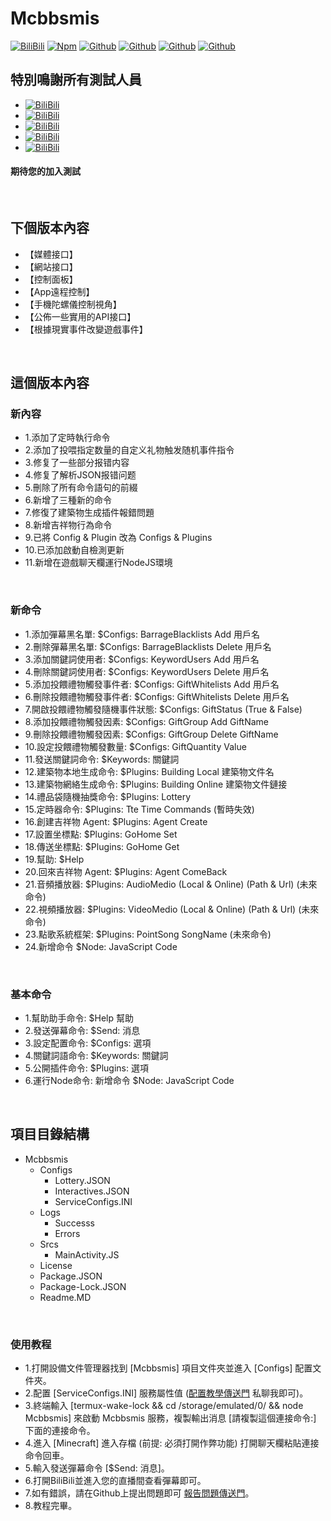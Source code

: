# Mcbbsmis
[![BiliBili](https://img.shields.io/badge/BiliBili-Mcbbsmis%20開發者B站-red?logo=bilibili)](https://b23.tv/ymEtPO)
[![Npm](https://img.shields.io/npm/v/mcbbsmis.svg?label=Npm&logo=npm)](https://www.npmjs.com/package/mcbbsmis)
[![Github](https://img.shields.io/github/issues/lZiMUl/Mcbbsmis?label=Issues&logo=github)](https://github.com/lZiMUl/Mcbbsmis/issues)
[![Github](https://img.shields.io/github/forks/lZiMUl/Mcbbsmis?label=Forks&logo=github)](https://github.com/lZiMUl/Mcbbsmis/network/members)
[![Github](https://img.shields.io/github/stars/lZiMUl/Mcbbsmis?label=Stars&logo=github)](https://github.com/lZiMUl/Mcbbsmis/stargazers)
[![Github](https://img.shields.io/github/license/lZiMUl/Mcbbsmis?label=License&logo=github)](https://github.com/lZiMUl/Mcbbsmis/blob/main/License)
</Br>

## 特別鳴謝所有測試人員
* [![BiliBili](https://img.shields.io/badge/BiliBili-骥翼志-FF8C00?logo=bilibili)](https://b23.tv/lPZ0gr)
* [![BiliBili](https://img.shields.io/badge/BiliBili-教科书式帕琪-FF8C00?logo=bilibili)](https://b23.tv/rTsY3K)
* [![BiliBili](https://img.shields.io/badge/BiliBili---星陌雪---FF8C00?logo=bilibili)](https://b23.tv/t7T9y9)
* [![BiliBili](https://img.shields.io/badge/BiliBili-F小冷-FF8C00?logo=bilibili)](https://b23.tv/ukCYSs)
* [![BiliBili](https://img.shields.io/badge/BiliBili-咸鸡嘎吱脆-FF8C00?logo=bilibili)](https://b23.tv/4GRJVD)
#### 期待您的加入測試
</Br>

## 下個版本內容
* 【媒體接口】
* 【網站接口】
* 【控制面板】
* 【App遠程控制】
* 【手機陀螺儀控制視角】
* 【公佈一些實用的API接口】
* 【根據現實事件改變遊戲事件】
</Br>

## 這個版本內容
### 新內容
* 1.添加了定時執行命令
* 2.添加了投喂指定数量的自定义礼物触发随机事件指令
* 3.修复了一些部分报错内容
* 4.修复了解析JSON报错问题
* 5.刪除了所有命令語句的前綴
* 6.新增了三種新的命令
* 7.修復了建築物生成插件報錯問題
* 8.新增吉祥物行為命令
* 9.已將 Config & Plugin 改為 Configs & Plugins
* 10.已添加啟動自檢測更新
* 11.新增在遊戲聊天欄運行NodeJS環境
</Br>

### 新命令
* 1.添加彈幕黑名單: $Configs: BarrageBlacklists Add 用戶名
* 2.刪除彈幕黑名單: $Configs: BarrageBlacklists Delete 用戶名
* 3.添加關鍵詞使用者: $Configs: KeywordUsers Add 用戶名
* 4.刪除關鍵詞使用者: $Configs: KeywordUsers Delete 用戶名
* 5.添加投餵禮物觸發事件者: $Configs: GiftWhitelists Add 用戶名
* 6.刪除投餵禮物觸發事件者: $Configs: GiftWhitelists Delete 用戶名
* 7.開啟投餵禮物觸發隨機事件狀態: $Configs: GiftStatus (True & False)
* 8.添加投餵禮物觸發因素: $Configs: GiftGroup Add GiftName
* 9.刪除投餵禮物觸發因素: $Configs: GiftGroup Delete GiftName
* 10.設定投餵禮物觸發數量: $Configs: GiftQuantity Value
* 11.發送關鍵詞命令: $Keywords: 關鍵詞
* 12.建築物本地生成命令: $Plugins: Building Local 建築物文件名
* 13.建築物網絡生成命令: $Plugins: Building Online 建築物文件鏈接
* 14.禮品袋隨機抽獎命令: $Plugins: Lottery
* 15.定時器命令: $Plugins: Tte Time Commands (暫時失效)
* 16.創建吉祥物 Agent: $Plugins: Agent Create
* 17.設置坐標點: $Plugins: GoHome Set
* 18.傳送坐標點: $Plugins: GoHome Get
* 19.幫助: $Help
* 20.回來吉祥物 Agent: $Plugins: Agent ComeBack
* 21.音頻播放器: $Plugins: AudioMedio (Local & Online) (Path & Url) (未來命令)
* 22.視頻播放器: $Plugins: VideoMedio (Local & Online) (Path & Url) (未來命令)
* 23.點歌系統框架: $Plugins: PointSong SongName (未來命令)
* 24.新增命令 $Node: JavaScript Code
</Br>

### 基本命令
* 1.幫助助手命令: $Help 幫助
* 2.發送彈幕命令: $Send: 消息
* 3.設定配置命令: $Configs: 選項
* 4.關鍵詞語命令: $Keywords: 關鍵詞
* 5.公開插件命令: $Plugins: 選項
* 6.運行Node命令: 新增命令 $Node: JavaScript Code
</Br>

## 項目目錄結構
* Mcbbsmis
    * Configs
        * Lottery.JSON
        * Interactives.JSON
        * ServiceConfigs.INI
    * Logs
        * Successs
        * Errors
    * Srcs
        * MainActivity.JS
    * License
    * Package.JSON
    * Package-Lock.JSON
    * Readme.MD
</Br>

### 使用教程
* 1.打開設備文件管理器找到 [Mcbbsmis] 項目文件夾並進入 [Configs] 配置文件夾。
* 2.配置 [ServiceConfigs.INI] 服務屬性值 ([配置教學傳送門](https://b23.tv/ymEtPO) 私聊我即可)。
* 3.終端輸入 [termux-wake-lock && cd /storage/emulated/0/ && node Mcbbsmis] 來啟動 Mcbbsmis 服務，複製輸出消息 [請複製這個連接命令:] 下面的連接命令。
* 4.進入 [Minecraft] 進入存檔 (前提: 必須打開作弊功能) 打開聊天欄粘貼連接命令回車。
* 5.輸入發送彈幕命令 [$Send: 消息]。
* 6.打開BiliBili並進入您的直播間查看彈幕即可。
* 7.如有錯誤，請在Github上提出問題即可 [報告問題傳送門](https://github.com/lZiMUl/Mcbbsmis/issues)。
* 8.教程完畢。
</Br>

